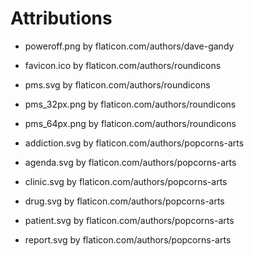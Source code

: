 
Attributions
============

* poweroff.png by flaticon.com/authors/dave-gandy

* favicon.ico by flaticon.com/authors/roundicons
* pms.svg by flaticon.com/authors/roundicons
* pms\_32px.png by flaticon.com/authors/roundicons
* pms\_64px.png by flaticon.com/authors/roundicons

* addiction.svg by flaticon.com/authors/popcorns-arts
* agenda.svg by flaticon.com/authors/popcorns-arts
* clinic.svg by flaticon.com/authors/popcorns-arts
* drug.svg by flaticon.com/authors/popcorns-arts
* patient.svg by flaticon.com/authors/popcorns-arts
* report.svg by flaticon.com/authors/popcorns-arts
